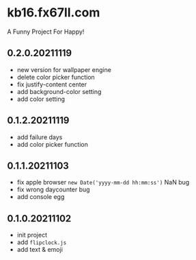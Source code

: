 # kb16.fx67ll.com
A Funny Project For Happy!

## 0.2.0.20211119
* new version for wallpaper engine  
* delete color picker function  
* fix justify-content center  
* add background-color setting  
* add color setting  

## 0.1.2.20211119  
* add failure days  
* add color picker function  

## 0.1.1.20211103  
* fix apple browser `new Date('yyyy-mm-dd hh:mm:ss')` NaN bug  
* fix wrong daycounter bug  
* add console egg  

## 0.1.0.20211102  
* init project  
* add `flipclock.js`  
* add text & emoji  